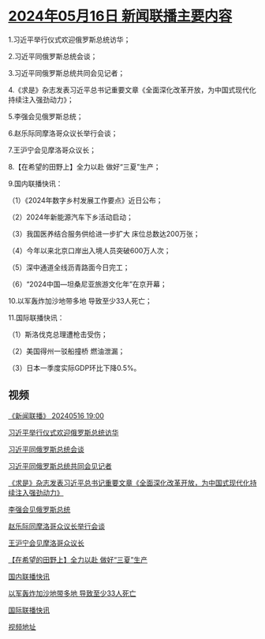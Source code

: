 # [2024年05月16日 新闻联播主要内容](https://tv.cctv.com/lm/xwlb/day/20240516.shtml)

1.习近平举行仪式欢迎俄罗斯总统访华；

2.习近平同俄罗斯总统会谈；

3.习近平同俄罗斯总统共同会见记者；

4.《求是》杂志发表习近平总书记重要文章《全面深化改革开放，为中国式现代化持续注入强劲动力》；

5.李强会见俄罗斯总统；

6.赵乐际同摩洛哥众议长举行会谈；

7.王沪宁会见摩洛哥众议长；

8.【在希望的田野上】全力以赴 做好“三夏”生产；

9.国内联播快讯：

（1）《2024年数字乡村发展工作要点》近日公布；

（2）2024年新能源汽车下乡活动启动；

（3）我国医养结合服务供给进一步扩大 床位总数达200万张；

（4）今年以来北京口岸出入境人员突破600万人次；

（5）深中通道全线沥青路面今日完工；

（6）“2024中国—坦桑尼亚旅游文化年”在京开幕；

10.以军轰炸加沙地带多地 导致至少33人死亡；

11.国际联播快讯：

（1）斯洛伐克总理遭枪击受伤；

（2）美国得州一驳船撞桥 燃油泄漏；

（3）日本一季度实际GDP环比下降0.5%。

## 视频

[《新闻联播》 20240516 19:00](https://tv.cctv.com/2024/05/16/VIDEbB9NjVVZKeY7aRqAuzyP240516.shtml)

[习近平举行仪式欢迎俄罗斯总统访华](https://tv.cctv.com/2024/05/16/VIDEHEx0nxbq5aGoAVFYOM6y240516.shtml)

[习近平同俄罗斯总统会谈](https://tv.cctv.com/2024/05/16/VIDEPgbR0Sw3vPPI0ps7Afyu240516.shtml)

[习近平同俄罗斯总统共同会见记者](https://tv.cctv.com/2024/05/16/VIDEIT6MaUU7IWiYAMEnzxBR240516.shtml)

[《求是》杂志发表习近平总书记重要文章《全面深化改革开放，为中国式现代化持续注入强劲动力》](https://tv.cctv.com/2024/05/16/VIDEid8R2x30wjH1uokrlkjt240516.shtml)

[李强会见俄罗斯总统](https://tv.cctv.com/2024/05/16/VIDEoZzArmJGQDaLDnhPSv8u240516.shtml)

[赵乐际同摩洛哥众议长举行会谈](https://tv.cctv.com/2024/05/16/VIDEu9JFKLz9DpQoUgNRqAcU240516.shtml)

[王沪宁会见摩洛哥众议长](https://tv.cctv.com/2024/05/16/VIDEJZAEn7hy34yZRHqh5Qsr240516.shtml)

[【在希望的田野上】全力以赴 做好“三夏”生产](https://tv.cctv.com/2024/05/16/VIDE7skVYscfNegwsZaOrDF5240516.shtml)

[国内联播快讯](https://tv.cctv.com/2024/05/16/VIDEDaK92xEtuCCsuzEIMUe0240516.shtml)

[以军轰炸加沙地带多地 导致至少33人死亡](https://tv.cctv.com/2024/05/16/VIDEx316Y0oyd3D3VXTdswtG240516.shtml)

[国际联播快讯](https://tv.cctv.com/2024/05/16/VIDEYdDtKOQ7npr59y4YS1RQ240516.shtml)

[视频地址](https://tv.cctv.com/lm/xwlb/day/20240516.shtml) 

